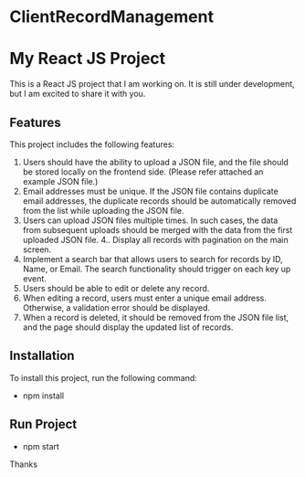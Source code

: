 # ClientRecordManagement


# My React JS Project

This is a React JS project that I am working on. It is still under development, but I am excited to share it with you.

## Features

This project includes the following features:

1. Users should have the ability to upload a JSON file, and the file should be stored locally on
the frontend side. (Please refer attached an example JSON file.)
2. Email addresses must be unique. If the JSON file contains duplicate email addresses, the
duplicate records should be automatically removed from the list while uploading the JSON
file.
3. Users can upload JSON files multiple times. In such cases, the data from subsequent
uploads should be merged with the data from the first uploaded JSON file.
4.. Display all records with pagination on the main screen.
5. Implement a search bar that allows users to search for records by ID, Name, or Email. The
search functionality should trigger on each key up event.
6. Users should be able to edit or delete any record.
7. When editing a record, users must enter a unique email address. Otherwise, a validation
error should be displayed.
8. When a record is deleted, it should be removed from the JSON file list, and the page should
display the updated list of records.

## Installation

To install this project, run the following command:

* npm install 
## Run Project 

* npm start 

Thanks